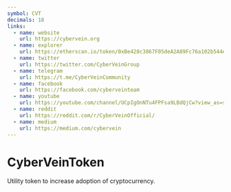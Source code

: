 ```yaml
---
symbol: CVT
decimals: 18
links:
  - name: website
    url: https://cybervein.org
  - name: explorer
    url: https://etherscan.io/token/0xBe428c3867F05deA2A89Fc76a102b544eaC7f772
  - name: twitter
    url: https://twitter.com/CyberVeinGroup
  - name: telegram
    url: https://t.me/CyberVeinCommunity
  - name: facebook
    url: https://facebook.com/cyberveinteam
  - name: youtube
    url: https://youtube.com/channel/UCpIgOnNTu4FPFsa9LBdQjCw?view_as=subscriber
  - name: reddit
    url: https://reddit.com/r/CyberVeinOfficial/
  - name: medium
    url: https://medium.com/cybervein
---
```


# CyberVeinToken

Utility token to increase adoption of cryptocurrency.
